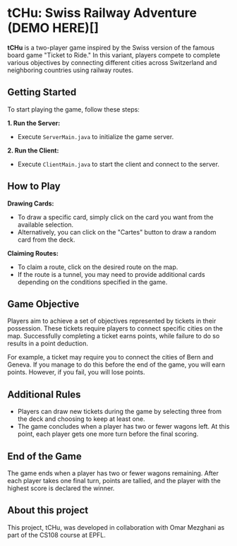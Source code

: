 # tCHu: Swiss Railway Adventure  (DEMO HERE)[]

**tCHu** is a two-player game inspired by the Swiss version of the famous board game "Ticket to Ride." In this variant, players compete to complete various objectives by connecting different cities across Switzerland and neighboring countries using railway routes.

## Getting Started

To start playing the game, follow these steps:

**1. Run the Server:**
   - Execute `ServerMain.java` to initialize the game server.

**2. Run the Client:**
   - Execute `ClientMain.java` to start the client and connect to the server.

## How to Play

**Drawing Cards:**
   - To draw a specific card, simply click on the card you want from the available selection.
   - Alternatively, you can click on the "Cartes" button to draw a random card from the deck.

**Claiming Routes:**
   - To claim a route, click on the desired route on the map.
   - If the route is a tunnel, you may need to provide additional cards depending on the conditions specified in the game.

## Game Objective

Players aim to achieve a set of objectives represented by tickets in their possession. These tickets require players to connect specific cities on the map. Successfully completing a ticket earns points, while failure to do so results in a point deduction.

For example, a ticket may require you to connect the cities of Bern and Geneva. If you manage to do this before the end of the game, you will earn points. However, if you fail, you will lose points.

## Additional Rules

* Players can draw new tickets during the game by selecting three from the deck and choosing to keep at least one.
* The game concludes when a player has two or fewer wagons left. At this point, each player gets one more turn before the final scoring.

## End of the Game

The game ends when a player has two or fewer wagons remaining. After each player takes one final turn, points are tallied, and the player with the highest score is declared the winner.


## About this project

This project, tCHu, was developed in collaboration with Omar Mezghani as part of the CS108 course at EPFL.

